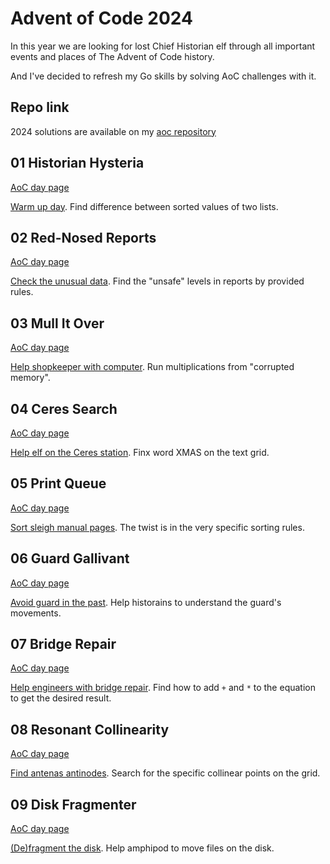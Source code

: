 # Advent of Code 2024
In this year we are looking for lost Chief Historian elf through all important
events and places of The Advent of Code history.

And I've decided to refresh my Go skills by solving AoC challenges with it.

## Repo link
2024 solutions are available on my [aoc repository](https://github.com/insomnes/aoc/tree/main/2024)

## 01 Historian Hysteria
[AoC day page](https://adventofcode.com/2024/day/1)

[Warm up day](01_history.md). Find difference between sorted values of two lists.

## 02 Red-Nosed Reports
[AoC day page](https://adventofcode.com/2024/day/2)

[Check the unusual data](02_reports.md). Find the "unsafe" levels in reports by provided rules.

## 03 Mull It Over
[AoC day page](https://adventofcode.com/2024/day/3)

[Help shopkeeper with computer](03_mull.md). Run multiplications from "corrupted memory".

## 04 Ceres Search
[AoC day page](https://adventofcode.com/2024/day/4)

[Help elf on the Ceres station](04_ceres.md). Finx word XMAS on the text grid.

## 05 Print Queue
[AoC day page](https://adventofcode.com/2024/day/5)

[Sort sleigh manual pages](05_queue.md). The twist is in the very specific sorting rules.

## 06 Guard Gallivant
[AoC day page](https://adventofcode.com/2024/day/6)

[Avoid guard in the past](06_guard.md). Help historains to understand the guard's movements.

## 07 Bridge Repair
[AoC day page](https://adventofcode.com/2024/day/7)

[Help engineers with bridge repair](07_repair.md). Find how to add `+` and `*` to the equation to get the desired result.

## 08 Resonant Collinearity
[AoC day page](https://adventofcode.com/2024/day/8)

[Find antenas antinodes](08_resonant.md). Search for the specific collinear points on the grid.

## 09 Disk Fragmenter
[AoC day page](https://adventofcode.com/2024/day/9)

[(De)fragment the disk](09_disk.md). Help amphipod to move files on the disk.
